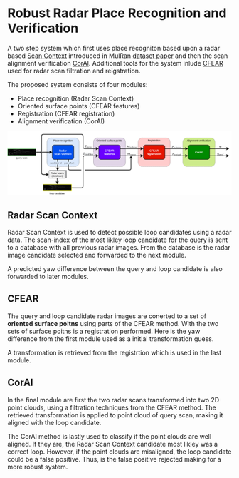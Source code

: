 # Robust Radar Place Recognition and Verification

A two step system which first uses place recogniton based upon a radar based [Scan Context](https://gisbi-kim.github.io/publications/gkim-2018-iros.pdf) introduced in MulRan [dataset paper](https://irap.kaist.ac.kr/publications/gskim-2020-icra.pdf) and then the scan alignment verification [CorAl](https://arxiv.org/pdf/2205.05975.pdf). Additional tools for the system inlude [CFEAR](http://iliad-project.eu/wp-content/uploads/papers/cfear.pdf) used for radar scan filtration and reigstration. 

The proposed system consists of four modules:
- Place recognition (Radar Scan Context)
- Oriented surface points (CFEAR features)
- Registration (CFEAR registration)
- Alignment verification (CorAl)

<p align="center"><img src="media/SystemArchitecture.png" width=1080></p>


## Radar Scan Context
Radar Scan Context is used to detect possible loop candidates using a radar data. The scan-index of the most likley loop candidate for the query is sent to a database with all previous radar images. From the database is the radar image candidate selected and forwarded to the next module. 

A predicted yaw difference between the query and loop candidate is also forwarded to later modules. 

## CFEAR
The query and loop candidate radar images are conerted to a set of **oriented surface poitns** using parts of the CFEAR method. With the two sets of surface poitns is a registration performed. Here is the yaw difference from the first module used as a initial transformation guess. 

A transformation is retrieved from the registrtion which is used in the last module. 

## CorAl
In the final module are first the two radar scans transformed into two 2D point clouds, using a filtration techniques from the CFEAR method. The retrieved transformation is applied to point cloud of query scan, making it aligned with the loop candidate.

The CorAl method is lastly used to classify if the point clouds are well aligned. If they are, the Radar Scan Context candidate most likley was a correct loop. However, if the point clouds are misaligned, the loop candidate could be a false positive. Thus, is the false positive rejected making for a more robust system. 